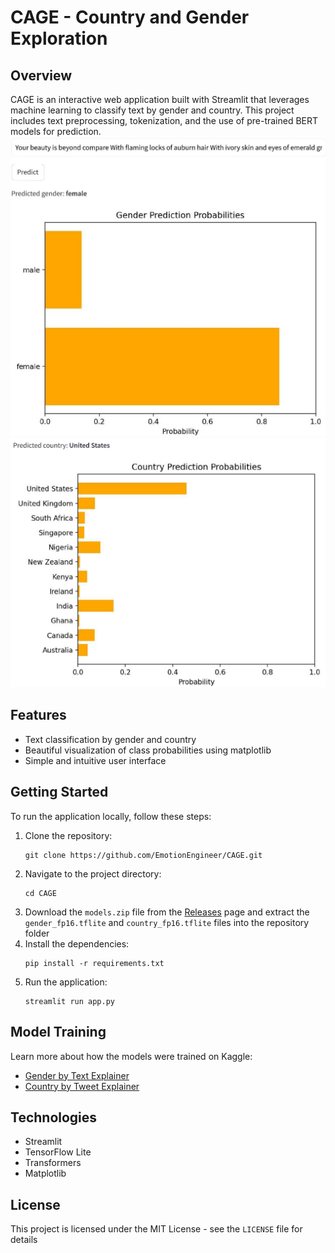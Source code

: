 # CAGE - Country and Gender Exploration

## Overview
CAGE is an interactive web application built with Streamlit that leverages machine learning to classify text by gender and country. This project includes text preprocessing, tokenization, and the use of pre-trained BERT models for prediction.
![Gender Prediction](/Demo/demo1.jpg)
![Country Prediction](/Demo/demo2.jpg)

## Features
- Text classification by gender and country
- Beautiful visualization of class probabilities using matplotlib
- Simple and intuitive user interface

## Getting Started
To run the application locally, follow these steps:

1. Clone the repository:
   ```
   git clone https://github.com/EmotionEngineer/CAGE.git
   ```
2. Navigate to the project directory:
   ```
   cd CAGE
   ```
3. Download the `models.zip` file from the [Releases](https://github.com/EmotionEngineer/CAGE/releases) page and extract the `gender_fp16.tflite` and `country_fp16.tflite` files into the repository folder
4. Install the dependencies:
   ```
   pip install -r requirements.txt
   ```
5. Run the application:
   ```
   streamlit run app.py
   ```

## Model Training
Learn more about how the models were trained on Kaggle:
- [Gender by Text Explainer](https://www.kaggle.com/code/arpeccop/gender-by-text-explainer)
- [Country by Tweet Explainer](https://www.kaggle.com/code/arpeccop/country-by-tweet-explainer)

## Technologies
- Streamlit
- TensorFlow Lite
- Transformers
- Matplotlib

## License
This project is licensed under the MIT License - see the `LICENSE` file for details